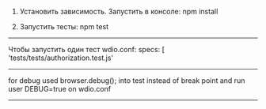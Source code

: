 1. Установить зависимость. Запустить в консоле:
npm install

2. Запустить тесты:
npm test


___________________________________________________________________

Чтобы запустить один тест wdio.conf:
specs: [        
        'tests/tests/authorization.test.js'
____________________________________________________________________
for debug used 
        browser.debug(); 
into test instead of break point
and run user DEBUG=true on wdio.conf
____________________________________________________________________    
